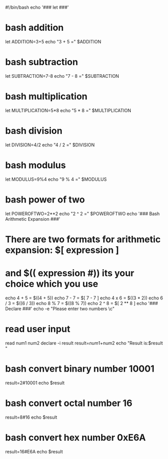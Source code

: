 #!/bin/bash
echo '### let ###'
# bash addition
let ADDITION=3+5
echo "3 + 5 =" $ADDITION
# bash subtraction
let SUBTRACTION=7-8
echo "7 - 8 =" $SUBTRACTION
# bash multiplication
let MULTIPLICATION=5*8
echo "5 * 8 =" $MULTIPLICATION
# bash division
let DIVISION=4/2
echo "4 / 2 =" $DIVISION
# bash modulus
let MODULUS=9%4
echo "9 % 4 =" $MODULUS
# bash power of two
let POWEROFTWO=2**2
echo "2 ^ 2 =" $POWEROFTWO
echo '### Bash Arithmetic Expansion ###'
# There are two formats for arithmetic expansion: $[ expression ]
# and $(( expression #)) its your choice which you use
echo 4 + 5 = $((4 + 5))
echo 7 - 7 = $[ 7 - 7 ]
echo 4 x 6 = $((3 * 2))
echo 6 / 3 = $((6 / 3))
echo 8 % 7 = $((8 % 7))
echo 2 ^ 8 = $[ 2 ** 8 ]
echo '### Declare ###'
echo -e "Please enter two numbers \c"
# read user input
read num1 num2
declare -i result
result=$num1+$num2
echo "Result is:$result "
# bash convert binary number 10001
result=2#10001
echo $result
# bash convert octal number 16
result=8#16
echo $result
# bash convert hex number 0xE6A
result=16#E6A
echo $result 
